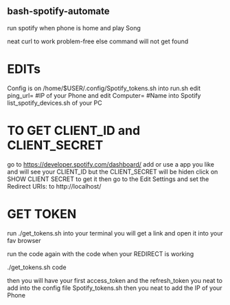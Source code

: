 ## bash-spotify-automate
run spotify when phone is home and play Song

neat curl to work problem-free else command will not get found

# EDITs
Config is on /home/$USER/.config/Spotify_tokens.sh
into run.sh edit ping_url= #IP of your Phone
and edit Computer= #Name into Spotify list_spotify_devices.sh of your PC

# TO GET CLIENT_ID and CLIENT_SECRET
go to https://developer.spotify.com/dashboard/ add or use a app you like and will see your CLIENT_ID but the CLIENT_SECRET will be hiden click on SHOW CLIENT SECRET to get it then go to the Edit Settings and set the Redirect URIs: to http://localhost/

# GET TOKEN
run ./get_tokens.sh into your terminal
you will get a link and open it into your fav browser

run the code again with the code when your REDIRECT is working

./get_tokens.sh code

then you will have your first access_token and the refresh_token you neat to add into the config file Spotify_tokens.sh
then you neat to add the IP of your Phone
